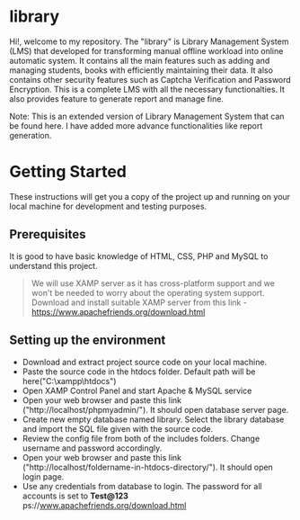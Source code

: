 # library
Hi!, welcome to my repository. The "library" is Library Management System (LMS) that developed for transforming manual offline workload into online automatic system. It contains all the main features such as adding and managing students, books with efficiently maintaining their data. It also contains other security features such as Captcha Verification and Password Encryption. This is a complete LMS with all the necessary functionalties. It also provides feature to generate report and manage fine.

Note: This is an extended version of Library Management System that can be found here. I have added more advance functionalities like report generation.
# Getting Started

These instructions will get you a copy of the project up and running on your local machine for development and testing purposes. 

## Prerequisites

It is good to have basic knowledge of HTML, CSS, PHP and MySQL to understand this project.
>We will use XAMP server as it has cross-platform support and we won't be needed to worry about the operating system support.
Download and install suitable XAMP server from this link - https://www.apachefriends.org/download.html

## Setting up the environment

- Download and extract project source code on your local machine.
- Paste the source code in the htdocs folder. Default path will be here("C:\xampp\htdocs")
- Open XAMP Control Panel and start Apache & MySQL service
- Open your web browser and paste this link ("http://localhost/phpmyadmin/"). It should open database server page.
- Create new empty database named library. Select the library database and import the SQL file given with the source code.
- Review the config file from both of the includes folders. Change username and password accordingly.
- Open your web browser and paste this link ("http://localhost/foldername-in-htdocs-directory/"). It should open login page.
- Use any credentials from database to login. The password for all accounts is set to **Test@123**
ps://www.apachefriends.org/download.html
